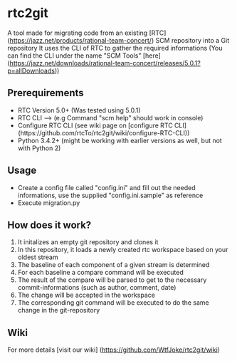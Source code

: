 # rtc2git
A tool made for migrating code from an existing [RTC] (https://jazz.net/products/rational-team-concert/) SCM repository into a Git repository
It uses the CLI of RTC to gather the required informations (You can find the CLI under the name "SCM Tools" [here] (https://jazz.net/downloads/rational-team-concert/releases/5.0.1?p=allDownloads))

## Prerequirements
<ul>
<li> RTC Version 5.0+ (Was tested using 5.0.1) </li> 
<li> RTC CLI --> (e.g Command "scm help" should work in console)</li>
<li> Configure RTC CLI (see wiki page on [configure RTC CLI](https://github.com/rtcTo/rtc2git/wiki/configure-RTC-CLI)) 
<li> Python 3.4.2+ (might be working with earlier versions as well, but not with Python 2)</li>
</ul>

## Usage
- Create a config file called "config.ini" and fill out the needed informations, use the supplied "config.ini.sample" as reference
- Execute migration.py


## How does it work?
<ol>
<li>It initalizes an empty git repository and clones it</li>
<li>In this repository, it loads a newly created rtc workspace based on your oldest stream</li>
<li>The baseline of each component of a given stream is determined</li>
<li>For each baseline a compare command will be executed</li>
<li>The result of the compare will be parsed to get to the necessary commit-informations (such as author, comment, date)</li>
<li>The change will be accepted in the workspace</li>
<li>The corresponding git command will be executed to do the same change in the git-repository</li>
</ol>


## Wiki
For more details [visit our wiki] (https://github.com/WtfJoke/rtc2git/wiki)
